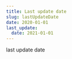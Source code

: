 ```yaml
---
title: Last update date
slug: lastUpdateDate
date: 2020-01-01
last_update: 
  date: 2021-01-01
---
```


last update date
